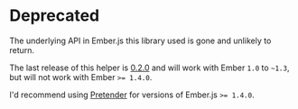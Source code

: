 # Deprecated

The underlying API in Ember.js this library used is gone and unlikely to return.

The last release of this helper is [0.2.0](https://github.com/trek/pretender/tree/0.2.0) and will
work with Ember `1.0` to `~1.3`, but will not work with Ember `>= 1.4.0`.

I'd recommend using [Pretender](https://github.com/trek/pretender) for versions of Ember.js `>= 1.4.0`.

